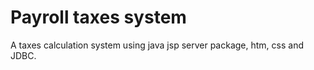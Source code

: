 # Payroll taxes system
A taxes calculation system using java jsp server package, htm, css and JDBC.
